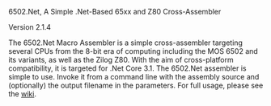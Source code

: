 ﻿6502.Net, A Simple .Net-Based 65xx and Z80 Cross-Assembler

Version 2.1.4

The 6502.Net Macro Assembler is a simple cross-assembler targeting several CPUs from the 8-bit era of computing including the MOS 6502 and its variants, as well as the Zilog Z80. With the aim of cross-platform compatibility, it is targeted for .Net Core 3.1.
The 6502.Net assembler is simple to use. Invoke it from a command line with the assembly source and (optionally) the output filename in the parameters. For full usage, please see the [wiki](https://github.com/informedcitizenry/6502.Net/wiki).